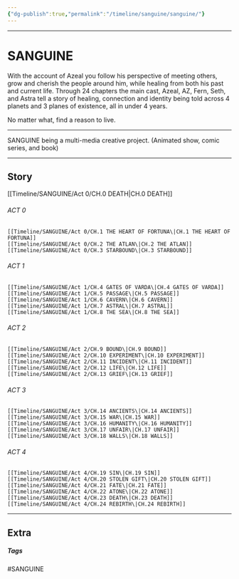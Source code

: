 ```yaml
---
{"dg-publish":true,"permalink":"/timeline/sanguine/sanguine/"}
---
```


---
# SANGUINE

With the account of Azeal you follow his perspective of meeting others, grow and cherish the people around him, while healing from both his past and current life. Through 24 chapters the main cast, Azeal, AZ, Fern, Seth, and Astra tell a story of healing, connection and identity being told across 4 planets and 3 planes of existence, all in under 4 years.

No matter what, find a reason to live.

---
SANGUINE being a multi-media creative project. (Animated show, comic series, and book)

---
## Story

[[Timeline/SANGUINE/Act 0/CH.0 DEATH\|CH.0 DEATH]]
###### ACT 0
	[[Timeline/SANGUINE/Act 0/CH.1 THE HEART OF FORTUNA\|CH.1 THE HEART OF FORTUNA]]
	[[Timeline/SANGUINE/Act 0/CH.2 THE ATLAN\|CH.2 THE ATLAN]]
	[[Timeline/SANGUINE/Act 0/CH.3 STARBOUND\|CH.3 STARBOUND]]

###### ACT 1
	[[Timeline/SANGUINE/Act 1/CH.4 GATES OF VARDA\|CH.4 GATES OF VARDA]]
	[[Timeline/SANGUINE/Act 1/CH.5 PASSAGE\|CH.5 PASSAGE]]
	[[Timeline/SANGUINE/Act 1/CH.6 CAVERN\|CH.6 CAVERN]]
	[[Timeline/SANGUINE/Act 1/CH.7 ASTRAL\|CH.7 ASTRAL]]
	[[Timeline/SANGUINE/Act 1/CH.8 THE SEA\|CH.8 THE SEA]]


###### ACT 2
	[[Timeline/SANGUINE/Act 2/CH.9 BOUND\|CH.9 BOUND]]
	[[Timeline/SANGUINE/Act 2/CH.10 EXPERIMENT\|CH.10 EXPERIMENT]]
	[[Timeline/SANGUINE/Act 2/CH.11 INCIDENT\|CH.11 INCIDENT]]
	[[Timeline/SANGUINE/Act 2/CH.12 LIFE\|CH.12 LIFE]]
	[[Timeline/SANGUINE/Act 2/CH.13 GRIEF\|CH.13 GRIEF]]

###### ACT 3
	[[Timeline/SANGUINE/Act 3/CH.14 ANCIENTS\|CH.14 ANCIENTS]]
	[[Timeline/SANGUINE/Act 3/CH.15 WAR\|CH.15 WAR]]
	[[Timeline/SANGUINE/Act 3/CH.16 HUMANITY\|CH.16 HUMANITY]]
	[[Timeline/SANGUINE/Act 3/CH.17 UNFAIR\|CH.17 UNFAIR]]
	[[Timeline/SANGUINE/Act 3/CH.18 WALLS\|CH.18 WALLS]]

###### ACT 4
	[[Timeline/SANGUINE/Act 4/CH.19 SIN\|CH.19 SIN]]
	[[Timeline/SANGUINE/Act 4/CH.20 STOLEN GIFT\|CH.20 STOLEN GIFT]]
	[[Timeline/SANGUINE/Act 4/CH.21 FATE\|CH.21 FATE]]
	[[Timeline/SANGUINE/Act 4/CH.22 ATONE\|CH.22 ATONE]]
	[[Timeline/SANGUINE/Act 4/CH.23 DEATH\|CH.23 DEATH]]
	[[Timeline/SANGUINE/Act 4/CH.24 REBIRTH\|CH.24 REBIRTH]]

---
## Extra

##### Tags
#SANGUINE 